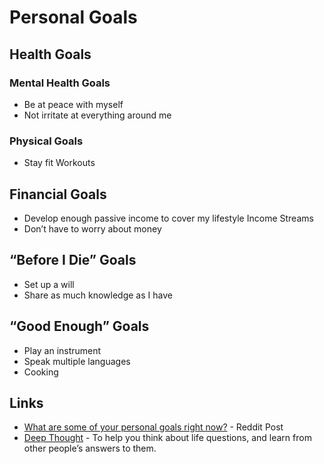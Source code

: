 # Personal Goals

## Health Goals

### Mental Health Goals

* Be at peace with myself
* Not irritate at everything around me

### Physical Goals

* Stay fit Workouts

## Financial Goals

* Develop enough passive income to cover my lifestyle Income Streams
* Don’t have to worry about money

## “Before I Die” Goals

* Set up a will
* Share as much knowledge as I have

## “Good Enough” Goals

* Play an instrument
* Speak multiple languages
* Cooking

## Links

* [What are some of your personal goals right now?](https://www.reddit.com/r/AskWomen/comments/8zeqvk/what_are_some_of_your_personal_goals_right_now/) - Reddit Post
* [Deep Thought](https://www.deepthoughtapp.com/) - To help you think about life questions, and learn from other people’s answers to them.

